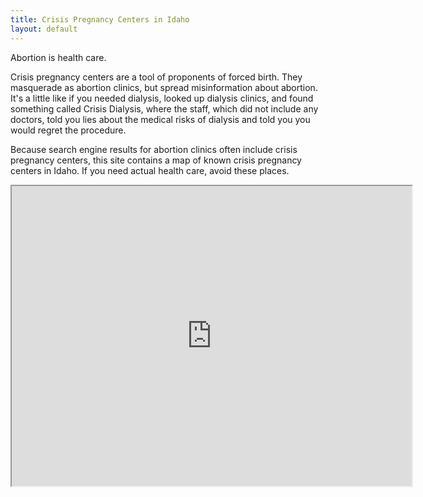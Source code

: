 ```yaml
---
title: Crisis Pregnancy Centers in Idaho
layout: default
---
```


Abortion is health care.

Crisis pregnancy centers are a tool of proponents of forced birth. They masquerade as abortion clinics, but spread misinformation about abortion. It's a little like if you needed dialysis, looked up dialysis clinics, and found something called Crisis Dialysis, where the staff, which did not include any doctors, told you lies about the medical risks of dialysis and told you you would regret the procedure.

Because search engine results for abortion clinics often include crisis pregnancy centers, this site contains a map of known crisis pregnancy centers in Idaho. If you need actual health care, avoid these places.

<iframe src="https://www.google.com/maps/d/embed?mid=1wju529rzMkH6kzeFzcLUDGoEfk1G9Bk&ehbc=2E312F" width="640" height="480"></iframe>
